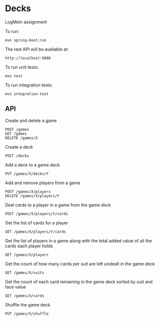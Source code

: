 # Decks

LogMeIn assignment

To run:

    mvn spring-boot:run

The rest API will be available at:

    http://localhost:8080

To run unit tests:

    mvn test
    
To run integration tests:

    mvn integration-test    

## API

Create and delete a game

    POST /games    
    GET /games
    DELETE /games/X

Create a deck

    POST /decks    

Add a deck to a game deck

    PUT /games/X/decks/Y

Add and remove players from a game

    POST /games/X/players
    DELETE /games/X/players/Y

Deal cards to a player in a game from the game deck

    POST /games/X/players/Y/cards

Get the list of cards for a player

    GET /games/X/players/Y/cards

Get the list of players in a game along with the total added value of all the cards each player holds

    GET /games/X/players

Get the count of how many cards per suit are left undealt in the game deck

    GET /games/X/suits

Get the count of each card remaining in the game deck sorted by suit and face value

    GET /games/X/cards

Shuffle the game deck

    PUT /games/X/shuffle